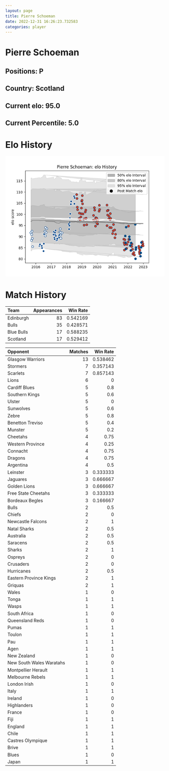 ```yaml
---  
layout: page  
title: Pierre Schoeman  
date: 2022-12-31 16:26:23.732583  
categories: player  
---
```

# Pierre Schoeman

## Positions: P

## Country: Scotland

## Current elo: 95.0

## Current Percentile: 5.0

# Elo History


![elo history](history_PierreSchoeman.png)
# Match History


| Team       |   Appearances |   Win Rate |
|:-----------|--------------:|-----------:|
| Edinburgh  |            83 |   0.542169 |
| Bulls      |            35 |   0.428571 |
| Blue Bulls |            17 |   0.588235 |
| Scotland   |            17 |   0.529412 |

| Opponent                 |   Matches |   Win Rate |
|:-------------------------|----------:|-----------:|
| Glasgow Warriors         |        13 |   0.538462 |
| Stormers                 |         7 |   0.357143 |
| Scarlets                 |         7 |   0.857143 |
| Lions                    |         6 |   0        |
| Cardiff Blues            |         5 |   0.8      |
| Southern Kings           |         5 |   0.6      |
| Ulster                   |         5 |   0        |
| Sunwolves                |         5 |   0.6      |
| Zebre                    |         5 |   0.8      |
| Benetton Treviso         |         5 |   0.4      |
| Munster                  |         5 |   0.2      |
| Cheetahs                 |         4 |   0.75     |
| Western Province         |         4 |   0.25     |
| Connacht                 |         4 |   0.75     |
| Dragons                  |         4 |   0.75     |
| Argentina                |         4 |   0.5      |
| Leinster                 |         3 |   0.333333 |
| Jaguares                 |         3 |   0.666667 |
| Golden Lions             |         3 |   0.666667 |
| Free State Cheetahs      |         3 |   0.333333 |
| Bordeaux Begles          |         3 |   0.166667 |
| Bulls                    |         2 |   0.5      |
| Chiefs                   |         2 |   0        |
| Newcastle Falcons        |         2 |   1        |
| Natal Sharks             |         2 |   0.5      |
| Australia                |         2 |   0.5      |
| Saracens                 |         2 |   0.5      |
| Sharks                   |         2 |   1        |
| Ospreys                  |         2 |   0        |
| Crusaders                |         2 |   0        |
| Hurricanes               |         2 |   0.5      |
| Eastern Province Kings   |         2 |   1        |
| Griquas                  |         2 |   1        |
| Wales                    |         1 |   0        |
| Tonga                    |         1 |   1        |
| Wasps                    |         1 |   1        |
| South Africa             |         1 |   0        |
| Queensland Reds          |         1 |   0        |
| Pumas                    |         1 |   1        |
| Toulon                   |         1 |   1        |
| Pau                      |         1 |   1        |
| Agen                     |         1 |   1        |
| New Zealand              |         1 |   0        |
| New South Wales Waratahs |         1 |   0        |
| Montpellier Herault      |         1 |   1        |
| Melbourne Rebels         |         1 |   1        |
| London Irish             |         1 |   0        |
| Italy                    |         1 |   1        |
| Ireland                  |         1 |   0        |
| Highlanders              |         1 |   0        |
| France                   |         1 |   0        |
| Fiji                     |         1 |   1        |
| England                  |         1 |   1        |
| Chile                    |         1 |   1        |
| Castres Olympique        |         1 |   1        |
| Brive                    |         1 |   1        |
| Blues                    |         1 |   0        |
| Japan                    |         1 |   1        |
